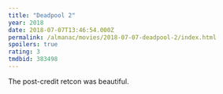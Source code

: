 ```yaml
---
title: "Deadpool 2"
year: 2018
date: 2018-07-07T13:46:54.000Z
permalink: /almanac/movies/2018-07-07-deadpool-2/index.html
spoilers: true
rating: 3
tmdbid: 383498
---
```


The post-credit retcon was beautiful.